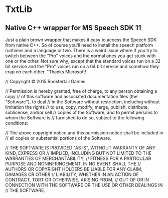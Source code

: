 # TxtLib
Native C++ wrapper for MS Speech SDK 11
---------------------------------------------
Just a plain brown wrapper that makes it easy to access the Speech SDK from native C++.
So of course you'll need to install the speech platform runtimes and a language or two.  There is a weird issue where if you try to switch between the "Pro" voices and the normal ones you get stuck with one or the other.  Not sure why, except that the standard voices run on a 32 bit service and the "Pro" voices run on a 64 bit service and somehow they crap on each other.  "Thanks Microsoft!

// Copyright © 2015 Roostertail Games

// Permission is hereby granted, free of charge, to any person obtaining a copy
// of this software and associated documentation files (the "Software"), to deal
// in the Software without restriction, including without limitation the rights
// to use, copy, modify, merge, publish, distribute, sublicense, and/or sell
// copies of the Software, and to permit persons to whom the Software is
// furnished to do so, subject to the following conditions:

// The above copyright notice and this permission notice shall be included in
// all copies or substantial portions of the Software.

// THE SOFTWARE IS PROVIDED "AS IS", WITHOUT WARRANTY OF ANY KIND, EXPRESS OR
// IMPLIED, INCLUDING BUT NOT LIMITED TO THE WARRANTIES OF MERCHANTABILITY,
// FITNESS FOR A PARTICULAR PURPOSE AND NONINFRINGEMENT. IN NO EVENT SHALL THE
// AUTHORS OR COPYRIGHT HOLDERS BE LIABLE FOR ANY CLAIM, DAMAGES OR OTHER
// LIABILITY, WHETHER IN AN ACTION OF CONTRACT, TORT OR OTHERWISE, ARISING FROM,
// OUT OF OR IN CONNECTION WITH THE SOFTWARE OR THE USE OR OTHER DEALINGS IN
// THE SOFTWARE.

